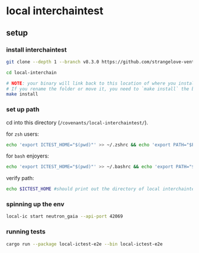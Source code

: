 # local interchaintest

## setup

### install interchaintest

```bash
git clone --depth 1 --branch v8.3.0 https://github.com/strangelove-ventures/interchaintest; cd interchaintest; git switch -c v8.3.0
```

```bash
cd local-interchain
```

```bash
# NOTE: your binary will link back to this location of where you install.
# If you rename the folder or move it, you need to `make install` the binary again.
make install
```

### set up path

cd into this directory (`/covenants/local-interchaintest/`).

for `zsh` users:

```bash
echo 'export ICTEST_HOME="$(pwd)"' >> ~/.zshrc && echo 'export PATH="$PATH:$ICTEST_HOME"' >> ~/.zshrc && source ~/.zshrc
```

for `bash` enjoyers:

```bash
echo 'export ICTEST_HOME="$(pwd)"' >> ~/.bashrc && echo 'export PATH="$PATH:$ICTEST_HOME"' >> ~/.bashrc && source ~/.bashrc
```

verify path:

```bash
echo $ICTEST_HOME #should print out the directory of local interchaintest
```

### spinning up the env

```bash
local-ic start neutron_gaia --api-port 42069
```

### running tests

```bash
cargo run --package local-ictest-e2e --bin local-ictest-e2e
```
